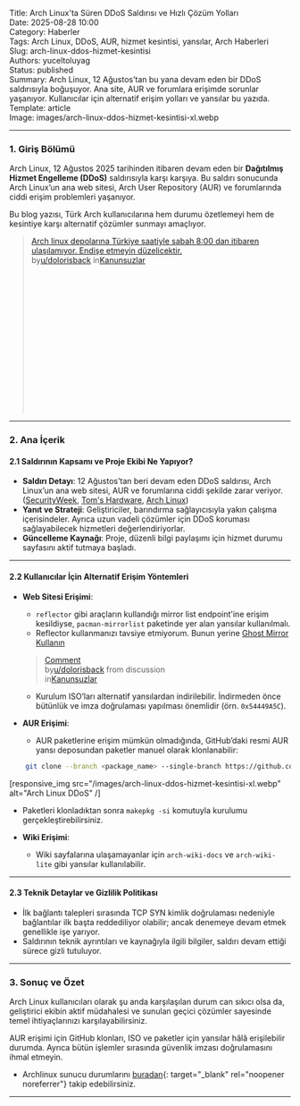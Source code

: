 Title: Arch Linux'ta Süren DDoS Saldırısı ve Hızlı Çözüm Yolları  
Date: 2025-08-28 10:00  
Category: Haberler  
Tags: Arch Linux, DDoS, AUR, hizmet kesintisi, yansılar, Arch Haberleri  
Slug: arch-linux-ddos-hizmet-kesintisi  
Authors: yuceltoluyag  
Status: published  
Summary: Arch Linux, 12 Ağustos’tan bu yana devam eden bir DDoS saldırısıyla boğuşuyor. Ana site, AUR ve forumlara erişimde sorunlar yaşanıyor. Kullanıcılar için alternatif erişim yolları ve yansılar bu yazıda.  
Template: article  
Image: images/arch-linux-ddos-hizmet-kesintisi-xl.webp

---

### 1. Giriş Bölümü

Arch Linux, 12 Ağustos 2025 tarihinden itibaren devam eden bir **Dağıtılmış Hizmet Engelleme (DDoS)** saldırısıyla karşı karşıya. Bu saldırı sonucunda Arch Linux’un ana web sitesi, Arch User Repository (AUR) ve forumlarında ciddi erişim problemleri yaşanıyor.

Bu blog yazısı, Türk Arch kullanıcılarına hem durumu özetlemeyi hem de kesintiye karşı alternatif çözümler sunmayı amaçlıyor.

<blockquote class="reddit-embed-bq" style="height:316px" data-embed-theme="dark" data-embed-height="240"><a href="https://www.reddit.com/r/Kanunsuzlar/comments/1mo1rws/arch_linux_depolar%c4%b1na_t%c3%bcrkiye_saatiyle_sabah_800/">Arch linux depolarına Türkiye saatiyle sabah 8:00 dan itibaren ulaşılamıyor. Endişe etmeyin düzelicektir.</a><br> by<a href="https://www.reddit.com/user/dolorisback/">u/dolorisback</a> in<a href="https://www.reddit.com/r/Kanunsuzlar/">Kanunsuzlar</a></blockquote><script async="" src="https://embed.reddit.com/widgets.js" charset="UTF-8"></script>

---

### 2. Ana İçerik

#### 2.1 Saldırının Kapsamı ve Proje Ekibi Ne Yapıyor?

- **Saldırı Detayı**: 12 Ağustos’tan beri devam eden DDoS saldırısı, Arch Linux’un ana web sitesi, AUR ve forumlarına ciddi şekilde zarar veriyor. ([SecurityWeek][1], [Tom's Hardware][2], [Arch Linux][3])
- **Yanıt ve Strateji**: Geliştiriciler, barındırma sağlayıcısıyla yakın çalışma içerisindeler. Ayrıca uzun vadeli çözümler için DDoS koruması sağlayabilecek hizmetleri değerlendiriyorlar.
- **Güncelleme Kaynağı**: Proje, düzenli bilgi paylaşımı için hizmet durumu sayfasını aktif tutmaya başladı.

---

#### 2.2 Kullanıcılar İçin Alternatif Erişim Yöntemleri

- **Web Sitesi Erişimi**:

  - `reflector` gibi araçların kullandığı mirror list endpoint'ine erişim kesildiyse, `pacman-mirrorlist` paketinde yer alan yansılar kullanılmalı.
  - Reflector kullanmanızı tavsiye etmiyorum. Bunun yerine [Ghost Mirror Kullanın](/ghostmirror-arch-linux-kullanimi/)

  <blockquote class="reddit-embed-bq" data-embed-theme="dark" data-embed-height="548"><a href="https://www.reddit.com/r/Kanunsuzlar/comments/1mxfde9/comment/na8fh8q/">Comment</a><br> by<a href="https://www.reddit.com/user/dolorisback/">u/dolorisback</a> from discussion<a href="https://www.reddit.com/r/Kanunsuzlar/comments/1mxfde9/son_hizmet_kesintileri_aur_arch_linux/"></a><br> in<a href="https://www.reddit.com/r/Kanunsuzlar/">Kanunsuzlar</a></blockquote><script async="" src="https://embed.reddit.com/widgets.js" charset="UTF-8"></script>

  - Kurulum ISO’ları alternatif yansılardan indirilebilir. İndirmeden önce bütünlük ve imza doğrulaması yapılması önemlidir (örn. `0x54449A5C`).

- **AUR Erişimi**:

  - AUR paketlerine erişim mümkün olmadığında, GitHub’daki resmi AUR yansı deposundan paketler manuel olarak klonlanabilir:

```bash
    git clone --branch <package_name> --single-branch https://github.com/archlinux/aur.git <package_name>
```

[responsive_img src="/images/arch-linux-ddos-hizmet-kesintisi-xl.webp" alt="Arch Linux DDoS" /]

- Paketleri klonladıktan sonra `makepkg -si` komutuyla kurulumu gerçekleştirebilirsiniz.

- **Wiki Erişimi**:

  - Wiki sayfalarına ulaşamayanlar için `arch-wiki-docs` ve `arch-wiki-lite` gibi yansılar kullanılabilir.

---

#### 2.3 Teknik Detaylar ve Gizlilik Politikası

- İlk bağlantı talepleri sırasında TCP SYN kimlik doğrulaması nedeniyle bağlantılar ilk başta reddediliyor olabilir; ancak denemeye devam etmek genellikle işe yarıyor.
- Saldırının teknik ayrıntıları ve kaynağıyla ilgili bilgiler, saldırı devam ettiği sürece gizli tutuluyor.

---

### 3. Sonuç ve Özet

Arch Linux kullanıcıları olarak şu anda karşılaşılan durum can sıkıcı olsa da, geliştirici ekibin aktif müdahalesi ve sunulan geçici çözümler sayesinde temel ihtiyaçlarınızı karşılayabilirsiniz.

AUR erişimi için GitHub klonları, ISO ve paketler için yansılar hâlâ erişilebilir durumda. Ayrıca bütün işlemler sırasında güvenlik imzası doğrulamasını ihmal etmeyin.

- Archlinux sunucu durumlarını [buradan](https://status.archlinux.org/){: target="\_blank" rel="noopener noreferrer"} takip edebilirsiniz.

---

[1]: https://www.securityweek.com/arch-linux-project-responding-to-week-long-ddos-attack/?utm_source=yuceltoluyag.github.io "Arch Linux Project Responding to Week-Long DDoS Attack"
[2]: https://www.tomshardware.com/software/linux/arch-linux-continues-to-feel-the-force-of-a-ddos-attack-after-two-brutal-weeks-attackers-yet-to-be-identified-as-project-struggles-to-restore-full-service?utm_source=yuceltoluyag.github.io "Arch Linux continues to feel the force of a DDoS attack after two brutal weeks - attackers yet to be identified as project struggles to restore full service"
[3]: https://archlinux.org/news/recent-services-outages/?utm_source=yuceltoluyag.github.io "News: Recent service outages - Arch Linux"
